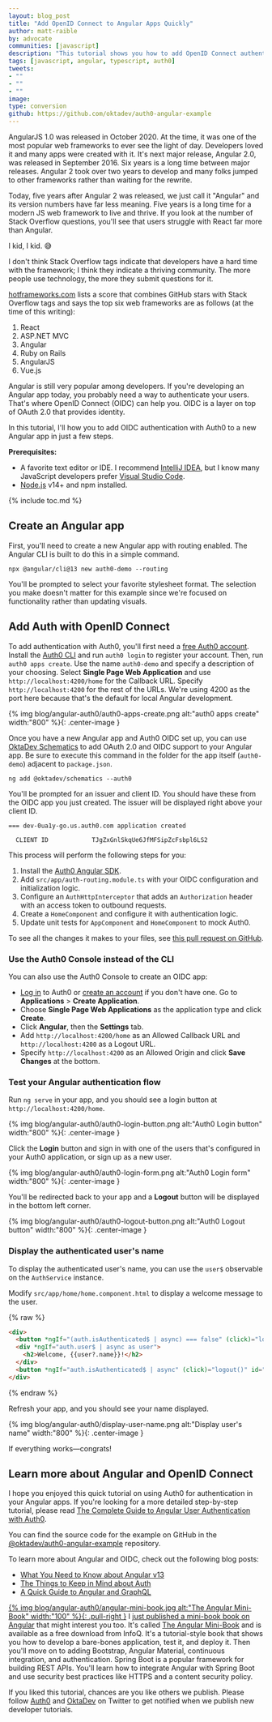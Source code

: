```yaml
---
layout: blog_post
title: "Add OpenID Connect to Angular Apps Quickly"
author: matt-raible
by: advocate
communities: [javascript]
description: "This tutorial shows you how to add OpenID Connect authentication with Auth0 in just a few minutes."
tags: [javascript, angular, typescript, auth0]
tweets:
- ""
- ""
- ""
image:
type: conversion
github: https://github.com/oktadev/auth0-angular-example
---
```


AngularJS 1.0 was released in October 2020. At the time, it was one of the most popular web frameworks to ever see the light of day. Developers loved it and many apps were created with it. It's next major release, Angular 2.0, was released in September 2016. Six years is a long time between major releases. Angular 2 took over two years to develop and many folks jumped to other frameworks rather than waiting for the rewrite. 

Today, five years after Angular 2 was released, we just call it "Angular" and its version numbers have far less meaning. Five years is a long time for a modern JS web framework to live and thrive. If you look at the number of Stack Overflow questions, you'll see that users struggle with React far more than Angular.

<script src="https://www.gstatic.com/charts/loader.js"></script>
<div id="stack-overflow-tags"></div>
<script>
google.charts.load('current', {packages: ['corechart', 'bar']});
google.charts.setOnLoadCallback(drawChart);
function drawChart() {
  var data = google.visualization.arrayToDataTable([
    ['Framework', 'Stack Overflow tags', { role: 'style' }],
    ['Angular', 266938, 'red'],
    ['React', 348946, '#61dafb'],
    ['Vue', 87085, '#4fc08d']
  ]);
  var options = {
    title: 'Stack Overflow Tagged Questions',
    chartArea: {width: '50%'},
    hAxis: {
      title: 'Tags',
      minValue: 0
    },
    vAxis: {
      title: 'Web Framework'
    }
  };
  var chart = new google.visualization.BarChart(document.getElementById('stack-overflow-tags'));
  chart.draw(data, options);
}
</script>

I kid, I kid. 😅

I don't think Stack Overflow tags indicate that developers have a hard time with the framework; I think they indicate a thriving community. The more people use technology, the more they submit questions for it. 

[hotframeworks.com](https://hotframeworks.com/) lists a score that combines GitHub stars with Stack Overflow tags and says the top six web frameworks are as follows (at the time of this writing):

1. React
2. ASP.NET MVC
3. Angular
4. Ruby on Rails
5. AngularJS
6. Vue.js

Angular is still very popular among developers. If you're developing an Angular app today, you probably need a way to authenticate your users. That's where OpenID Connect (OIDC) can help you. OIDC is a layer on top of OAuth 2.0 that provides identity. 

In this tutorial, I'll how you to add OIDC authentication with Auth0 to a new Angular app in just a few steps. 

**Prerequisites:**

* A favorite text editor or IDE. I recommend [IntelliJ IDEA](https://www.jetbrains.com/idea/), but I know many JavaScript developers prefer [Visual Studio Code](https://code.visualstudio.com/).
* [Node.js](http://nodejs.org/) v14+ and npm installed.

{% include toc.md %}

## Create an Angular app

First, you'll need to create a new Angular app with routing enabled. The Angular CLI is built to do this in a simple command.

```shell
npx @angular/cli@13 new auth0-demo --routing
```

You'll be prompted to select your favorite stylesheet format. The selection you make doesn't matter for this example since we're focused on functionality rather than updating visuals.

## Add Auth with OpenID Connect

To add authentication with Auth0, you'll first need a [free Auth0 account](https://auth0.com/signup). Install the [Auth0 CLI](https://github.com/auth0/auth0-cli#installation) and run `auth0 login` to register your account. Then, run `auth0 apps create`. Use the name `auth0-demo` and specify a description of your choosing. Select **Single Page Web Application** and use `http://localhost:4200/home` for the Callback URL. Specify `http://localhost:4200` for the rest of the URLs. We're using 4200 as the port here because that's the default for local Angular development.

{% img blog/angular-auth0/auth0-apps-create.png alt:"auth0 apps create" width:"800" %}{: .center-image }

Once you have a new Angular app and Auth0 OIDC set up, you can use [OktaDev Schematics](https://github.com/oktadev/schematics#angular--auth0) to add OAuth 2.0 and OIDC support to your Angular app. Be sure to execute this command in the folder for the app itself (`auth0-demo`) adjacent to `package.json`.

```shell
ng add @oktadev/schematics --auth0
```

You'll be prompted for an issuer and client ID. You should have these from the OIDC app you just created. The issuer will be displayed right above your client ID.

```shell
=== dev-0ua1y-go.us.auth0.com application created

  CLIENT ID            TJgZxGnlSkqUe6JfMFSipZcFsbpl6LS2
```

This process will perform the following steps for you:

1. Install the [Auth0 Angular SDK](https://github.com/auth0/auth0-angular).
2. Add `src/app/auth-routing.module.ts` with your OIDC configuration and initialization logic.
3. Configure an `AuthHttpInterceptor` that adds an `Authorization` header with an access token to outbound requests.
4. Create a `HomeComponent` and configure it with authentication logic.
5. Update unit tests for `AppComponent` and `HomeComponent` to mock Auth0.

To see all the changes it makes to your files, see [this pull request on GitHub](https://github.com/oktadev/auth0-angular-example/pull/1/files). 

### Use the Auth0 Console instead of the CLI

You can also use the Auth0 Console to create an OIDC app:

* [Log in](https://auth0.com/auth/login) to Auth0 or [create an account](https://auth0.com/signup) if you don't have one. Go to **Applications** > **Create Application**.
* Choose **Single Page Web Applications** as the application type and click **Create**.
* Click **Angular**, then the **Settings** tab.
* Add `http://localhost:4200/home` as an Allowed Callback URL and `http://localhost:4200` as a Logout URL.
* Specify `http://localhost:4200` as an Allowed Origin and click **Save Changes** at the bottom.

### Test your Angular authentication flow

Run `ng serve` in your app, and you should see a login button at `http://localhost:4200/home`.

{% img blog/angular-auth0/auth0-login-button.png alt:"Auth0 Login button" width:"800" %}{: .center-image }

Click the **Login** button and sign in with one of the users that's configured in your Auth0 application, or sign up as a new user.

{% img blog/angular-auth0/auth0-login-form.png alt:"Auth0 Login form" width:"800" %}{: .center-image }

You'll be redirected back to your app and a **Logout** button will be displayed in the bottom left corner.

{% img blog/angular-auth0/auth0-logout-button.png alt:"Auth0 Logout button" width:"800" %}{: .center-image }

### Display the authenticated user's name

To display the authenticated user's name, you can use the `user$` observable on the `AuthService` instance.

Modify `src/app/home/home.component.html` to display a welcome message to the user.

{% raw %}
```html
<div>
  <button *ngIf="(auth.isAuthenticated$ | async) === false" (click)="login()" id="login">Login</button>
  <div *ngIf="auth.user$ | async as user">
    <h2>Welcome, {{user?.name}}!</h2>
  </div>
  <button *ngIf="auth.isAuthenticated$ | async" (click)="logout()" id="logout">Logout</button>
</div>
```
{% endraw %}

Refresh your app, and you should see your name displayed.

{% img blog/angular-auth0/display-user-name.png alt:"Display user's name" width:"800" %}{: .center-image }

If everything works—congrats!

## Learn more about Angular and OpenID Connect

I hope you enjoyed this quick tutorial on using Auth0 for authentication in your Angular apps. If you're looking for a more detailed step-by-step tutorial, please read [The Complete Guide to Angular User Authentication with Auth0](https://auth0.com/blog/complete-guide-to-angular-user-authentication/).

You can find the source code for the example on GitHub in the [@oktadev/auth0-angular-example](https://github.com/oktadev/auth0-angular-example) repository.

To learn more about Angular and OIDC, check out the following blog posts:

- [What You Need to Know about Angular v13](/blog/2021/11/10/angular-v13)
- [The Things to Keep in Mind about Auth](/blog/2021/10/29/things-to-keep-in-mind-about-auth)
- [A Quick Guide to Angular and GraphQL](/blog/2021/10/22/angular-graphql)

[{% img blog/angular-auth0/angular-mini-book.jpg alt:"The Angular Mini-Book" width:"100" %}{: .pull-right }](https://www.infoq.com/minibooks/angular-mini-book/)
I [just published a mini-book book on Angular](https://raibledesigns.com/rd/entry/the_angular_mini_book_1) that might interest you too. It's called [The Angular Mini-Book](https://www.infoq.com/minibooks/angular-mini-book/) and is available as a free download from InfoQ. It's a tutorial-style book that shows you how to develop a bare-bones application, test it, and deploy it. Then you'll move on to adding Bootstrap, Angular Material, continuous integration, and authentication. Spring Boot is a popular framework for building REST APIs. You'll learn how to integrate Angular with Spring Boot and use security best practices like HTTPS and a content security policy.

If you liked this tutorial, chances are you like others we publish. Please follow [Auth0](https://twitter.com/auth0) and [OktaDev](https://twitter.com/oktadev) on Twitter to get notified when we publish new developer tutorials.
